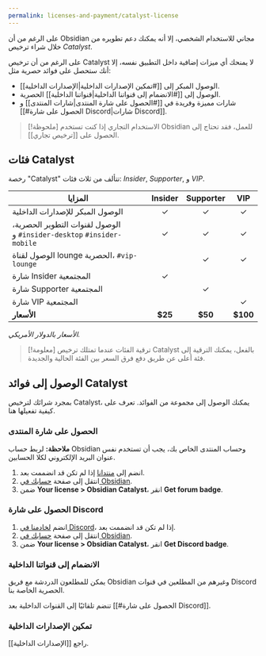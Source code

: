 ```yaml
---
permalink: licenses-and-payment/catalyst-license
---
```


على الرغم من أن Obsidian مجاني للاستخدام الشخصي، إلا أنه يمكنك دعم تطويره من خلال شراء ترخيص _Catalyst_.

على الرغم من أن ترخيص Catalyst لا يمنحك أي ميزات إضافية داخل التطبيق نفسه، إلا أنك ستحصل على فوائد حصرية مثل:

- الوصول المبكر إلى [[#تمكين الإصدارات الداخلية|الإصدارات الداخلية]].
- الوصول إلى [[#الانضمام إلى قنواتنا الداخلية|قنواتنا الداخلية]] الحصرية.
- شارات مميزة وفريدة في [[#الحصول على شارة المنتدى|شارات المنتدى]] و [[#الحصول على شارة Discord|شارات Discord]].

> [!ملحوظة] الاستخدام التجاري
> إذا كنت تستخدم Obsidian للعمل، فقد تحتاج إلى الحصول على [[ترخيص تجاري]].

## فئات Catalyst

رخصة "Catalyst" تتألف من ثلاث فئات: _Insider_, _Supporter_, و _VIP_.

| المزايا                                                                                                           | Insider | Supporter |   VIP    |
| ----------------------------------------------------------------------------------------------------------------- | :-----: | :-------: | :------: |
| الوصول المبكر للإصدارات الداخلية                                                                                  |    ✓    |     ✓     |    ✓     |
| الوصول لقنوات التطوير الحصرية، <code dir="ltr">\#insider-desktop</code> و <code dir="ltr">\#insider-mobile</code> |    ✓    |     ✓     |    ✓     |
| الوصول لقناة lounge الحصرية، <code dir="ltr">\#vip-lounge</code>                                                  |         |     ✓     |    ✓     |
| شارة Insider المجتمعية                                                                                            |    ✓    |           |          |
| شارة Supporter المجتمعية                                                                                          |         |     ✓     |          |
| شارة VIP المجتمعية                                                                                                |         |           |    ✓     |
| **الأسعار**                                                                                                       | **$25** |  **$50**  | **$100** |

_الأسعار بالدولار الأمريكي._

> [!معلومة] ترقية الفئات
> عندما تمتلك ترخيص Catalyst بالفعل، يمكنك الترقية إلى فئة أعلى عن طريق دفع فرق السعر بين الفئة الحالية والجديدة.

## الوصول إلى فوائد Catalyst

بمجرد شرائك لترخيص Catalyst، يمكنك الوصول إلى مجموعة من الفوائد. تعرف على كيفية تفعيلها هنا.

### الحصول على شارة المنتدى

**ملاحظة:** لربط حساب Obsidian وحساب المنتدى الخاص بك، يجب أن تستخدم نفس عنوان البريد الإلكتروني لكلا الحسابين.

1. انضم إلى [منتدانا](https://forum.obsidian.md) إذا لم تكن قد انضممت بعد.
2. انتقل إلى صفحة [حسابك في Obsidian](https://obsidian.md/account).
3. ضمن **Your license > Obsidian Catalyst**، انقر **Get forum badge**.

### الحصول على شارة Discord

1. انضم [لخادمنا في Discord](https://discord.com/invite/veuWUTm)، إذا لم تكن قد انضممت بعد.
2. انتقل إلى صفحة [حسابك في Obsidian](https://obsidian.md/account).
3. ضمن **Your license > Obsidian Catalyst**، انقر **Get Discord badge**.

### الانضمام إلى قنواتنا الداخلية

يمكن للمطلعون الدردشة مع فريق Obsidian وغيرهم من المطلعين في قنوات Discord الحصرية الخاصة بنا.

تنضم تلقائيًا إلى القنوات الداخلية بعد [[#الحصول على شارة Discord]].

### تمكين الإصدارات الداخلية

راجع [[الإصدارات الداخلية]].
